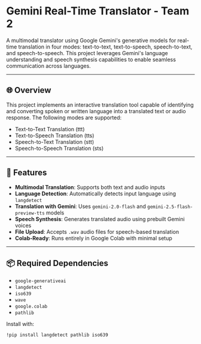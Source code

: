 # Gemini Real-Time Translator - Team 2  
A multimodal translator using Google Gemini's generative models for real-time translation in four modes: text-to-text, text-to-speech, speech-to-text, and speech-to-speech. This project leverages Gemini's language understanding and speech synthesis capabilities to enable seamless communication across languages.

---

## 🌐 Overview  
This project implements an interactive translation tool capable of identifying and converting spoken or written language into a translated text or audio response. The following modes are supported:

- Text-to-Text Translation (ttt)
- Text-to-Speech Translation (tts)
- Speech-to-Text Translation (stt)
- Speech-to-Speech Translation (sts)

---

## 🎯 Features

- **Multimodal Translation**: Supports both text and audio inputs
- **Language Detection**: Automatically detects input language using `langdetect`
- **Translation with Gemini**: Uses `gemini-2.0-flash` and `gemini-2.5-flash-preview-tts` models
- **Speech Synthesis**: Generates translated audio using prebuilt Gemini voices
- **File Upload**: Accepts `.wav` audio files for speech-based translation
- **Colab-Ready**: Runs entirely in Google Colab with minimal setup

---

## 📦 Required Dependencies

- `google-generativeai`
- `langdetect`
- `iso639`
- `wave`
- `google.colab`
- `pathlib`

Install with:

```bash
!pip install langdetect pathlib iso639